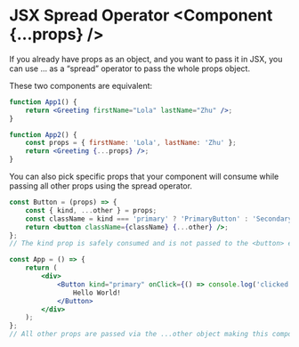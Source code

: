 # JSX Spread Operator <Component {…props} />

If you already have props as an object, and you want to pass it in JSX, you can use ... as a “spread” operator to pass the whole props object.

These two components are equivalent:

```jsx
function App1() {
	return <Greeting firstName="Lola" lastName="Zhu" />;
}

function App2() {
	const props = { firstName: 'Lola', lastName: 'Zhu' };
	return <Greeting {...props} />;
}
```

You can also pick specific props that your component will consume while passing all other props using the spread operator.

```jsx
const Button = (props) => {
	const { kind, ...other } = props;
	const className = kind === 'primary' ? 'PrimaryButton' : 'SecondaryButton';
	return <button className={className} {...other} />;
};
// The kind prop is safely consumed and is not passed to the <button> element in the DOM.

const App = () => {
	return (
		<div>
			<Button kind="primary" onClick={() => console.log('clicked!')}>
				Hello World!
			</Button>
		</div>
	);
};
// All other props are passed via the ...other object making this component really flexible, it passes an onClick and children props.
```
